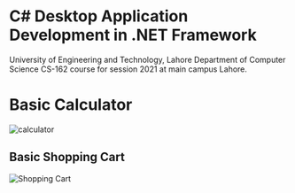 
# C# Desktop Application Development in .NET Framework 

University of Engineering and Technology, Lahore Department of Computer Science CS-162 course for session 2021 at main campus Lahore.


# Basic Calculator



![calculator](https://user-images.githubusercontent.com/96945594/169642825-6b834de9-ff34-4299-b77c-773bcc8b70c5.JPG)

## Basic Shopping Cart 

![Shopping Cart](https://user-images.githubusercontent.com/96945594/169643034-45a336d8-8948-496c-ba13-5c9799d1c6e0.JPG)
